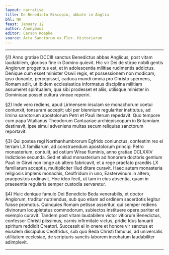 ```yaml
---
layout: narrative
title: De Benedicto Biscopio, abbate in Anglia
bhl: NA
feast: January 12
author: Anonymous
editor: Carson Koepke
source: Acta Sanctorum ex Flor. Historiarum
---
```


---

§1) Anno gratiae DCCIII sanctus Benedictus abbas Anglicus, post vitam laudabilem, glorioso fine in Domino quievit. Hic vir Dei de stirpe nobili gentis Anglorum progenitus est, et in adolescentia militiae rudimentis addictus. Denique cum esset minister Oswii regis, et possessionem non modicam, ipso donante, percepisset, caduca mundi omnia pro Christo spernens, Romam adiit, ut ibidem ecclesiastica informatus disciplina militiam assumeret spiritualem, qua sibi prodesset et aliis, utilisque minister in Dominicae posset cultura vineae reperiri.

§2) Inde vero rediens, apud Lirinensem insulam se monachorum coetui coniunxit, tonsuram accepit; ubi per biennium regulariter institutus, ad limina sanctorum apostolorum Petri et Pauli iterum repedavit. Quo tempore cum papa Vitalianus Theodorum Cantuariae archiepiscopum in Britanniam destinavit, ipse simul adveniens multas secum reliquias sanctorum reportavit.

§3) Qui postea regi Northanhumbrorum Egfrido coniunctus, confestim rex ei terram LX familiarum, ad construendum apostolorum principi Petro monasterium, contulit, ad ostium Wirae fluminis, anno gratiae DCLXXIV Indictione secunda. Sed et aliud monasterium ad honorem doctoris gentium Pauli in Girwi non longe ab altero fabricavit, et a rege praefato praediis LX familiarum acceptis, multipliciter illud ditare curavit. Haec autem monasteria religiosis implens monachis, Ceolfridum in uno, Easterwinum in altero, praepositos ordinavit. Hoc ideo fecit, ut tam in eius absentia, quam in praesentia regularis semper custodia servaretur.

§4) Huic denique famulo Dei Benedicto Beda venerabilis, et doctor Anglorum, traditur nutriendus, sub quo etiam ad ordinem sacerdotis legitur fuisse promotus. Quinquies Romam petisse asseritur, qui semper rediens divinorum locupletatus commodorum, subiectos instituere opere pariter et exemplo curavit. Tandem post vitam laudabilem victor vitiorum Benedictus, confessor Christi piissimus, carnis infirmitate victus, pridie Idus Ianuarii spiritum reddidit Creatori. Successit ei in onere et honore vir sanctus et eiusdem discipulus Ceolfridus, sub quo Beda Christi famulus, ad universalis utilitatem ecclesiae, de scripturis sanctis laborem incohatum laudabiliter adimplevit.

---
